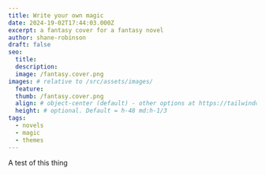 ```yaml
---
title: Write your own magic
date: 2024-19-02T17:44:03.000Z
excerpt: a fantasy cover for a fantasy novel
author: shane-robinson
draft: false
seo:
  title:
  description:
  image: /fantasy.cover.png
images: # relative to /src/assets/images/
  feature:
  thumb: /fantasy.cover.png
  align: # object-center (default) - other options at https://tailwindcss.com/docs/object-position
  height: # optional. Default = h-48 md:h-1/3
tags:
  - novels
  - magic
  - themes
---
```


A test of this thing